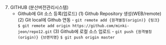 7) GITHUB (분산버전관리시스템)
	  - Github에 Git 소스 등록(업로드)
		(1) Github Repository 생성(WEB/remote)
		(2) Git local에 Github 연동 - `git remote add {원격별칭(origin)} {링크}`
```$ git remote add origin https://github.com/minki-jeon/repo12.git```
		(3) Github에 로컬 소스 업로드 - `git push {원격별칭(origin)} {브랜치명}`
```$ git push origin master```